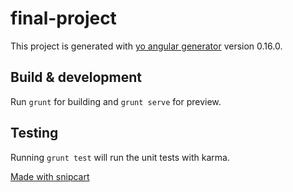 # final-project

This project is generated with [yo angular generator](https://github.com/yeoman/generator-angular)
version 0.16.0.

## Build & development

Run `grunt` for building and `grunt serve` for preview.

## Testing

Running `grunt test` will run the unit tests with karma.

[Made with snipcart](https://snipcart.com/blog/angularjs-ecommerce)
